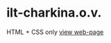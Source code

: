# ilt-charkina.o.v.
HTML + CSS only
[view web-page](https://gennadiy1970.github.io/ilt-charkina.o.v./)
